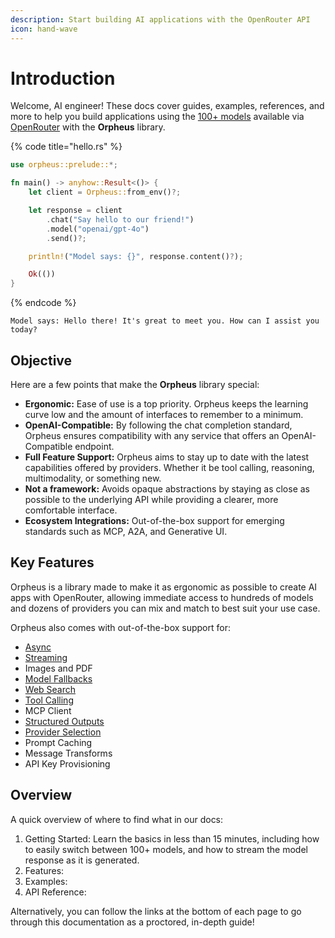 ```yaml
---
description: Start building AI applications with the OpenRouter API
icon: hand-wave
---
```


# Introduction

Welcome, AI engineer! These docs cover guides, examples, references, and more to help you build applications using the [100+ models](https://openrouter.ai/models) available via [OpenRouter](https://openrouter.ai/) with the **Orpheus** library.

{% code title="hello.rs" %}
```rust
use orpheus::prelude::*;

fn main() -> anyhow::Result<()> {
    let client = Orpheus::from_env()?;

    let response = client
        .chat("Say hello to our friend!")
        .model("openai/gpt-4o")
        .send()?;

    println!("Model says: {}", response.content()?);

    Ok(())
}
```
{% endcode %}

```
Model says: Hello there! It's great to meet you. How can I assist you today?
```

## Objective

Here are a few points that make the **Orpheus** library special:

* **Ergonomic:** Ease of use is a top priority. Orpheus keeps the learning curve low and the amount of interfaces to remember to a minimum.
* **OpenAI-Compatible:** By following the chat completion standard, Orpheus ensures compatibility with any service that offers an OpenAI-Compatible endpoint.
* **Full Feature Support:** Orpheus aims to stay up to date with the latest capabilities offered by providers. Whether it be tool calling, reasoning, multimodality, or something new.
* **Not a framework:** Avoids opaque abstractions by staying as close as possible to the underlying API while providing a clearer, more comfortable interface.
* **Ecosystem Integrations:** Out-of-the-box support for emerging standards such as MCP, A2A, and Generative UI.

## Key Features

Orpheus is a library made to make it as ergonomic as possible to create AI apps with OpenRouter, allowing immediate access to hundreds of models and dozens of providers you can mix and match to best suit your use case.

Orpheus also comes with out-of-the-box support for:

* [Async](features/async-support.md)
* [Streaming](basics/getting-started/streaming-responses.md)
* Images and PDF
* [Model Fallbacks](basics/fallback-models.md)
* [Web Search](features/plugins.md)
* [Tool Calling](features/tool-calling/README.md)
* MCP Client
* [Structured Outputs](features/structured-output.md)
* [Provider Selection](basics/configuring-providers/README.md)
* Prompt Caching
* Message Transforms
* API Key Provisioning

## Overview

A quick overview of where to find what in our docs:

1. Getting Started: Learn the basics in less than 15 minutes, including how to easily switch between 100+ models, and how to stream the model response as it is generated.
2. Features:
3. Examples:
4. API Reference:

Alternatively, you can follow the links at the bottom of each page to go through this documentation as a proctored, in-depth guide!
